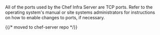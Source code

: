 All of the ports used by the Chef Infra Server are TCP ports. Refer to
the operating system's manual or site systems administrators for
instructions on how to enable changes to ports, if necessary.

{{/* moved to chef-server repo */}}
